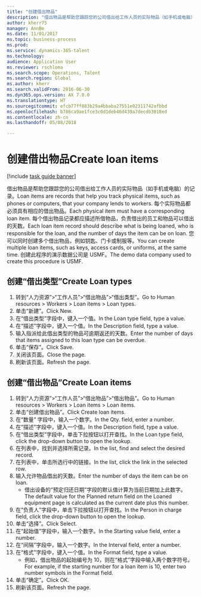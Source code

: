 ```yaml
--- 
title: "创建借出物品"
description: "借出物品是帮助您跟踪您的公司借出给工作人员的实际物品（如手机或电脑）的记录。"
author: kherr75
manager: AnnBe
ms.date: 11/01/2017
ms.topic: business-process
ms.prod: 
ms.service: dynamics-365-talent
ms.technology: 
audience: Application User
ms.reviewer: rschloma
ms.search.scope: Operations, Talent
ms.search.region: Global
ms.author: kherr
ms.search.validFrom: 2016-06-30
ms.dyn365.ops.version: AX 7.0.0
ms.translationtype: HT
ms.sourcegitcommit: efcb77ff883b29a4bbaba27551e02311742afbbd
ms.openlocfilehash: b786ca9ae1fce3c0d1deb46d439a7decdb3018ed
ms.contentlocale: zh-cn
ms.lasthandoff: 05/08/2018

---
```

# <a name="create-loan-items"></a><span data-ttu-id="35e4a-103">创建借出物品</span><span class="sxs-lookup"><span data-stu-id="35e4a-103">Create loan items</span></span>

[!include [task guide banner](../../includes/task-guide-banner.md)]

<span data-ttu-id="35e4a-104">借出物品是帮助您跟踪您的公司借出给工作人员的实际物品（如手机或电脑）的记录。</span><span class="sxs-lookup"><span data-stu-id="35e4a-104">Loan items are records that help you track physical items, such as phones or computers, that your company lends to workers.</span></span> <span data-ttu-id="35e4a-105">每个实际物品都必须具有相应的借出物品。</span><span class="sxs-lookup"><span data-stu-id="35e4a-105">Each physical item must have a corresponding loan item.</span></span> <span data-ttu-id="35e4a-106">每个借出物品记录都应描述所借物品，负责借出的员工和物品可以借出的天数。</span><span class="sxs-lookup"><span data-stu-id="35e4a-106">Each loan item record should describe what is being loaned, who is responsible for the loan, and the number of days the item can be on loan.</span></span> <span data-ttu-id="35e4a-107">您可以同时创建多个借出物品，例如钥匙、门卡或制服等。</span><span class="sxs-lookup"><span data-stu-id="35e4a-107">You can create multiple loan items, such as keys, access cards, or uniforms, at the same time.</span></span> <span data-ttu-id="35e4a-108">创建此程序的演示数据公司是 USMF。</span><span class="sxs-lookup"><span data-stu-id="35e4a-108">The demo data company used to create this procedure is USMF.</span></span>


## <a name="create-loan-types"></a><span data-ttu-id="35e4a-109">创建“借出类型”</span><span class="sxs-lookup"><span data-stu-id="35e4a-109">Create Loan types</span></span>
1. <span data-ttu-id="35e4a-110">转到“人力资源”>“工作人员”>“借出物品”>“借出类型”。</span><span class="sxs-lookup"><span data-stu-id="35e4a-110">Go to Human resources > Workers > Loan items > Loan types.</span></span>
2. <span data-ttu-id="35e4a-111">单击“新建”。</span><span class="sxs-lookup"><span data-stu-id="35e4a-111">Click New.</span></span>
3. <span data-ttu-id="35e4a-112">在“借出类型”字段中，键入一个值。</span><span class="sxs-lookup"><span data-stu-id="35e4a-112">In the Loan type field, type a value.</span></span>
4. <span data-ttu-id="35e4a-113">在“描述”字段中，键入一个值。</span><span class="sxs-lookup"><span data-stu-id="35e4a-113">In the Description field, type a value.</span></span>
5. <span data-ttu-id="35e4a-114">输入指派给此借出类型的物品可逾期返还的天数。</span><span class="sxs-lookup"><span data-stu-id="35e4a-114">Enter the number of days that items assigned to this loan type can be overdue.</span></span> 
6. <span data-ttu-id="35e4a-115">单击“保存”。</span><span class="sxs-lookup"><span data-stu-id="35e4a-115">Click Save.</span></span>
7. <span data-ttu-id="35e4a-116">关闭该页面。</span><span class="sxs-lookup"><span data-stu-id="35e4a-116">Close the page.</span></span>
8. <span data-ttu-id="35e4a-117">刷新该页面。</span><span class="sxs-lookup"><span data-stu-id="35e4a-117">Refresh the page.</span></span>

## <a name="create-loan-items"></a><span data-ttu-id="35e4a-118">创建“借出物品”</span><span class="sxs-lookup"><span data-stu-id="35e4a-118">Create Loan items</span></span>
1. <span data-ttu-id="35e4a-119">转到“人力资源”>“工作人员”>“借出物品”>“借出物品”。</span><span class="sxs-lookup"><span data-stu-id="35e4a-119">Go to Human resources > Workers > Loan items > Loan items.</span></span>
2. <span data-ttu-id="35e4a-120">单击“创建借出物品”。</span><span class="sxs-lookup"><span data-stu-id="35e4a-120">Click Create loan items.</span></span>
3. <span data-ttu-id="35e4a-121">在“数量” 字段中，输入一个数字。</span><span class="sxs-lookup"><span data-stu-id="35e4a-121">In the Qty. field, enter a number.</span></span>
4. <span data-ttu-id="35e4a-122">在“描述”字段中，键入一个值。</span><span class="sxs-lookup"><span data-stu-id="35e4a-122">In the Description field, type a value.</span></span>
5. <span data-ttu-id="35e4a-123">在“借出类型”字段中，单击下拉按钮以打开查找。</span><span class="sxs-lookup"><span data-stu-id="35e4a-123">In the Loan type field, click the drop-down button to open the lookup.</span></span>
6. <span data-ttu-id="35e4a-124">在列表中，找到并选择所需记录。</span><span class="sxs-lookup"><span data-stu-id="35e4a-124">In the list, find and select the desired record.</span></span>
7. <span data-ttu-id="35e4a-125">在列表中，单击所选行中的链接。</span><span class="sxs-lookup"><span data-stu-id="35e4a-125">In the list, click the link in the selected row.</span></span>
8. <span data-ttu-id="35e4a-126">输入允许物品借出的天数。</span><span class="sxs-lookup"><span data-stu-id="35e4a-126">Enter the number of days the item can be on loan.</span></span>
    * <span data-ttu-id="35e4a-127">借出设备的“预定归还日期”字段的默认值计算为当前日期加上此数字。</span><span class="sxs-lookup"><span data-stu-id="35e4a-127">The default value for the Planned return field on the Loaned equipment page is calculated as the current date plus this number.</span></span>  
9. <span data-ttu-id="35e4a-128">在“负责人”字段中，单击下拉按钮以打开查找。</span><span class="sxs-lookup"><span data-stu-id="35e4a-128">In the Person in charge field, click the drop-down button to open the lookup.</span></span>
10. <span data-ttu-id="35e4a-129">单击“选择”。</span><span class="sxs-lookup"><span data-stu-id="35e4a-129">Click Select.</span></span>
11. <span data-ttu-id="35e4a-130">在“起始值”字段中，输入一个数字。</span><span class="sxs-lookup"><span data-stu-id="35e4a-130">In the Starting value field, enter a number.</span></span>
12. <span data-ttu-id="35e4a-131">在“间隔”字段中，输入一个数字。</span><span class="sxs-lookup"><span data-stu-id="35e4a-131">In the Interval field, enter a number.</span></span>
13. <span data-ttu-id="35e4a-132">在“格式”字段中，键入一个值。</span><span class="sxs-lookup"><span data-stu-id="35e4a-132">In the Format field, type a value.</span></span>
    * <span data-ttu-id="35e4a-133">例如，借出物品的起始编号为 10，则在“格式”字段中输入两个数字符号。</span><span class="sxs-lookup"><span data-stu-id="35e4a-133">For example, if the starting number for a loan item is 10, enter two number symbols in the Format field.</span></span>  
14. <span data-ttu-id="35e4a-134">单击“确定”。</span><span class="sxs-lookup"><span data-stu-id="35e4a-134">Click OK.</span></span>
15. <span data-ttu-id="35e4a-135">刷新该页面。</span><span class="sxs-lookup"><span data-stu-id="35e4a-135">Refresh the page.</span></span>


